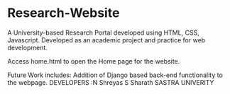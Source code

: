 # Research-Website
A University-based Research Portal developed using HTML, CSS, Javascript. 
Developed as an academic project and practice for web development.

Access home.html to open the Home page for the website.

Future Work includes:
Addition of Django based back-end functionality to the webpage. 
DEVELOPERS :N Shreyas
            S Sharath
SASTRA UNIVERITY            
